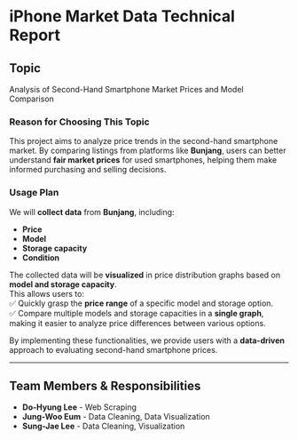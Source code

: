# **iPhone Market Data Technical Report**  

## **Topic**  
Analysis of Second-Hand Smartphone Market Prices and Model Comparison  

### **Reason for Choosing This Topic**  
This project aims to analyze price trends in the second-hand smartphone market. By comparing listings from platforms like **Bunjang**, users can better understand **fair market prices** for used smartphones, helping them make informed purchasing and selling decisions.  

### **Usage Plan**  
We will **collect data** from **Bunjang**, including:  
- **Price**  
- **Model**  
- **Storage capacity**  
- **Condition**  

The collected data will be **visualized** in price distribution graphs based on **model and storage capacity**.  
This allows users to:  
✅ Quickly grasp the **price range** of a specific model and storage option.  
✅ Compare multiple models and storage capacities in a **single graph**, making it easier to analyze price differences between various options.  

By implementing these functionalities, we provide users with a **data-driven** approach to evaluating second-hand smartphone prices.  

---

## **Team Members & Responsibilities**  

- **Do-Hyung Lee** - Web Scraping  
- **Jung-Woo Eum** - Data Cleaning, Data Visualization  
- **Sung-Jae Lee** - Data Cleaning, Visualization  
